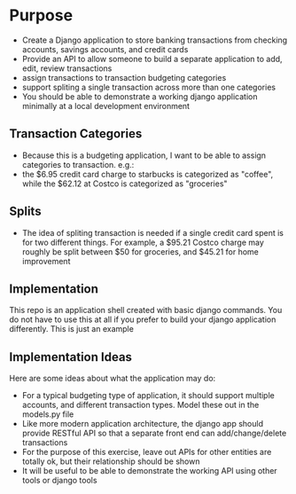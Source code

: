 # Purpose

- Create a Django application to store banking transactions
  from checking accounts, savings accounts, and credit cards
- Provide an API to allow someone to build a separate
  application to add, edit, review transactions
- assign transactions to transaction budgeting categories
- support spliting a single transaction across more than one categories
- You should be able to demonstrate a working django application minimally at a local development environment

## Transaction Categories

- Because this is a budgeting application, I want to be able to assign categories to transaction. e.g.:
- the $6.95 credit card charge to starbucks is categorized as "coffee", while the $62.12 at Costco is categorized as "groceries"

## Splits

- The idea of spliting transaction is needed if a single credit card spent is for two different things. For example, a $95.21 Costco charge may roughly be split between $50 for groceries, and $45.21 for home improvement

## Implementation

This repo is an application shell created with basic django commands. You do not have to use this at all if you prefer to build your django application differently. This is just an example

## Implementation Ideas

Here are some ideas about what the application may do:

- For a typical budgeting type of application, it should support multiple accounts, and different transaction types. Model these out in the models.py file
- Like more modern application architecture, the django app should provide RESTful API so that a separate front end can add/change/delete transactions
- For the purpose of this exercise, leave out APIs for other entities are totally ok, but their relationship should be shown
- It will be useful to be able to demonstrate the working API using other tools or django tools
